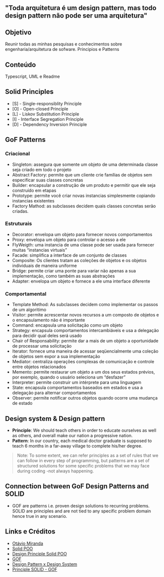 ## "Toda **arquitetura** é um **design pattern**, mas todo **design pattern** não pode ser uma arquitetura"

## Objetivo
Reunir todas as minhas pesquisas e conhecimentos sobre engenharia/arquitetura de sofware. Principios e Patterns

## Conteúdo
Typescript, UML e Readme

## Solid Principles
- [S] - Single-responsiblity Principle
- [O] - Open-closed Principle
- [L] - Liskov Substitution Principle
- [I] - Interface Segregation Principle
- [D] - Dependency Inversion Principle

## GoF Patterns

### Criacional
- Singleton: assegura que somente um objeto de uma determinada classe seja criado em todo o projeto
- Abstract Factory: permite que um cliente crie famílias de objetos sem especificar suas classes concretas
- Builder: encapsular a construção de um produto e permitir que ele seja construído em etapas
- Prototype: permite você criar novas instancias simplesmente copiando instancias existentes
- Factory Mathod: as subclasses decidem quais classes concretas serão criadas.

### Estruturais
- Decorator: envelopa um objeto para fornecer novos comportamentos
- Proxy: envelopa um objeto para controlar o acesso a ele
- FlyWeigth: uma instancia de uma classe pode ser usada para fornecer muitas “instancias virtuais”
- Facade: simplifica a interface de um conjunto de classes
- Composite: Os clientes tratam as coleções de objetos e os objetos individuais de maneira uniforme
- Bridge: permite criar uma ponte para variar não apenas a sua implementação, como também as suas abstrações
- Adapter: envelopa um objeto e fornece a ele uma interface diferente

### Comportamental
- Template Method: As subclasses decidem como implementar os passos de um algoritimo
- Visitor: permite acrescentar novos recursos a um composto de objetos e o encapsulamento não é importante
- Command: encapsula uma solicitação como um objeto
- Strategy: encapsula comportamentos intercambiáveis e usa a delegação para decidir qual deles será usado
- Chair of Responsability: permite dar a mais de um objeto a oportunidade de processar uma solicitação
- Iterator: fornece uma maneira de acessar seqüencialmente uma coleção de objetos sem expor a sua implementação
- Mediator: centraliza operações complexas de comunicação e controle entre objetos relacionados
- Memento: permite restaurar um objeto a um dos seus estados prévios, por exemplo, quando o usuário seleciona um “desfazer”
- Interpreter: permite construir um intérprete para uma linguagem
- State: encapsula comportamentos baseados em estados e usa a delegação para alternar comportamentos
- Observer: permite notificar outros objetos quando ocorre uma mudança de estado

## Design system & Design pattern
- **Principle**: We should teach others in order to educate ourselves as well as others, and overall make our nation a progressive nation.
- **Pattern**: In our country, each medical doctor graduate is supposed to teach 6 months in a far-away village to complete his/her degree.
> Note: To some extent, we can refer principles as a set of rules that we can follow in every step of programming, but patterns are a set of structured solutions for some specific problems that we may face during coding -not always happening.

## Connection between GoF Design Patterns and SOLID
- GOF are patterns i.e. proven design solutions to recurring problems. SOLID are principles and are not tied to any specific problem domain hence true in any scenario.


## Links e Créditos
- [Otávio Miranda](https://www.youtube.com/channel/UCORZcu08VQiRCKpVGHTWwAA)
- [Solid POO](https://blog.betrybe.com/linguagem-de-programacao/solid-cinco-principios-poo/)
- [Design Principle Solid POO](https://www.zup.com.br/blog/design-principle-solid)
- [GOF](https://www.devmedia.com.br/design-patterns-padroes-gof/16781)
- [Design Pattern x Design System](https://stackoverflow.com/questions/31317141/whats-the-difference-between-design-patterns-and-design-principles)
- [Principle SOLID - GOF](https://stackoverflow.com/questions/21470903/solid-principle-and-gof-mapping)